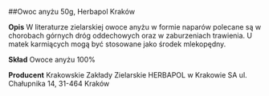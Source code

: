 ##Owoc anyżu 50g, Herbapol Kraków

**Opis** W literaturze zielarskiej owoce anyżu w formie naparów polecane są w chorobach górnych dróg oddechowych oraz w zaburzeniach trawienia. U matek karmiących mogą być stosowane jako środek mlekopędny.

**Skład** Owoce anyżu 100%

**Producent** Krakowskie Zakłady Zielarskie HERBAPOL w Krakowie SA
ul. Chałupnika 14, 31-464 Kraków
